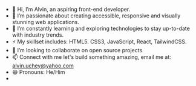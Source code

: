 - 👋 Hi, I’m Alvin, an aspiring front-end developer.
- 👀 I’m passionate about creating accessible, responsive and visually stunning web applications. 
- 🌱 I’m constantly learning and exploring technologies to stay up-to-date with industry trends.
- ⚡ My skillset includes: HTML5. CSS3, JavaScript, React, TailwindCSS.
- 💞️ I’m looking to collaborate on open source projects
- 📫 Connect with me let's build something amazing, email me at: alvin.uchey@yahoo.com
- 😄 Pronouns: He/Him
-  

<!---
alvinIyke/alvinIyke is a ✨ special ✨ repository because its `README.md` (this file) appears on your GitHub profile.
You can click the Preview link to take a look at your changes.
--->
